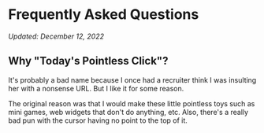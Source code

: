 # Frequently Asked Questions

*Updated: December 12, 2022*


## Why "Today's Pointless Click"?

It's probably a bad name because I once had a recruiter think I was insulting her with a nonsense URL.  But I like it for some reason.

The original reason was that I would make these little pointless toys such as mini games, web widgets that don't do anything, etc. Also, there's a really bad pun with the cursor having no point to the top of it.

